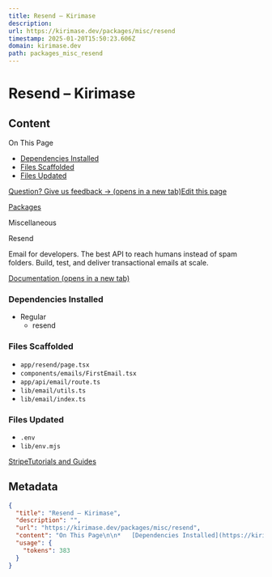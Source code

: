 ```yaml
---
title: Resend – Kirimase
description: 
url: https://kirimase.dev/packages/misc/resend
timestamp: 2025-01-20T15:50:23.606Z
domain: kirimase.dev
path: packages_misc_resend
---
```


# Resend – Kirimase



## Content

On This Page

*   [Dependencies Installed](https://kirimase.dev/packages/misc/resend#dependencies-installed)
*   [Files Scaffolded](https://kirimase.dev/packages/misc/resend#files-scaffolded)
*   [Files Updated](https://kirimase.dev/packages/misc/resend#files-updated)

[Question? Give us feedback → (opens in a new tab)](https://github.com/nicoalbanese/kirimase-docs/issues/new?title=Feedback%20for%20%E2%80%9CResend%E2%80%9D&labels=feedback)[Edit this page](https://github.com/nicoalbanese/kirimase-docs/pages/packages/misc/resend.mdx)

[Packages](https://kirimase.dev/packages)

Miscellaneous

Resend

Email for developers. The best API to reach humans instead of spam folders. Build, test, and deliver transactional emails at scale.

[Documentation (opens in a new tab)](https://resend.com/docs/introduction)

### Dependencies Installed[](https://kirimase.dev/packages/misc/resend#dependencies-installed)

*   Regular
    *   resend

### Files Scaffolded[](https://kirimase.dev/packages/misc/resend#files-scaffolded)

*   `app/resend/page.tsx`
*   `components/emails/FirstEmail.tsx`
*   `app/api/email/route.ts`
*   `lib/email/utils.ts`
*   `lib/email/index.ts`

### Files Updated[](https://kirimase.dev/packages/misc/resend#files-updated)

*   `.env`
*   `lib/env.mjs`

[Stripe](https://kirimase.dev/packages/misc/stripe "Stripe")[Tutorials and Guides](https://kirimase.dev/tutorials "Tutorials and Guides")

## Metadata

```json
{
  "title": "Resend – Kirimase",
  "description": "",
  "url": "https://kirimase.dev/packages/misc/resend",
  "content": "On This Page\n\n*   [Dependencies Installed](https://kirimase.dev/packages/misc/resend#dependencies-installed)\n*   [Files Scaffolded](https://kirimase.dev/packages/misc/resend#files-scaffolded)\n*   [Files Updated](https://kirimase.dev/packages/misc/resend#files-updated)\n\n[Question? Give us feedback → (opens in a new tab)](https://github.com/nicoalbanese/kirimase-docs/issues/new?title=Feedback%20for%20%E2%80%9CResend%E2%80%9D&labels=feedback)[Edit this page](https://github.com/nicoalbanese/kirimase-docs/pages/packages/misc/resend.mdx)\n\n[Packages](https://kirimase.dev/packages)\n\nMiscellaneous\n\nResend\n\nEmail for developers. The best API to reach humans instead of spam folders. Build, test, and deliver transactional emails at scale.\n\n[Documentation (opens in a new tab)](https://resend.com/docs/introduction)\n\n### Dependencies Installed[](https://kirimase.dev/packages/misc/resend#dependencies-installed)\n\n*   Regular\n    *   resend\n\n### Files Scaffolded[](https://kirimase.dev/packages/misc/resend#files-scaffolded)\n\n*   `app/resend/page.tsx`\n*   `components/emails/FirstEmail.tsx`\n*   `app/api/email/route.ts`\n*   `lib/email/utils.ts`\n*   `lib/email/index.ts`\n\n### Files Updated[](https://kirimase.dev/packages/misc/resend#files-updated)\n\n*   `.env`\n*   `lib/env.mjs`\n\n[Stripe](https://kirimase.dev/packages/misc/stripe \"Stripe\")[Tutorials and Guides](https://kirimase.dev/tutorials \"Tutorials and Guides\")",
  "usage": {
    "tokens": 383
  }
}
```
